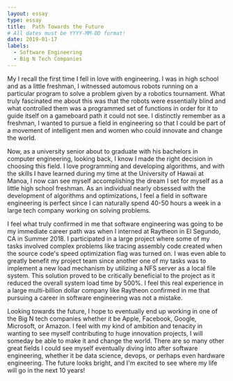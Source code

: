 ```yaml
---
layout: essay
type: essay
title:  Path Towards the Future
# All dates must be YYYY-MM-DD format!
date: 2019-01-17
labels:
  - Software Engineering
  - Big N Tech Companies
---
```

My
I recall the first time I fell in love with engineering. I was in high school and as a little freshman, I witnessed automous robots running on a particular program to solve a problem given by a robotics tournament. What truly fascinated me about this was that the robots were essentially blind and what controlled them was a programmed set of functions in order for it to guide itself on a gameboard path it could not see. I distinctly remember as a freshman, I wanted to pursue a field in engineering so that I could be part of a movement of intelligent men and women who could innovate and change the world. 

Now, as a university senior about to graduate with his bachelors in computer engineering, looking back, I know I made the right decision in choosing this field. I love programming and developing algorithms, and with the skills I have learned during my time at the University of Hawaii at Manoa, I now can see myself accomplishing the dream I set for myself as a little high school freshman. As an individual nearly obsessed with the development of algorithms and optimizations, I feel a field in software engineering is perfect since I can naturally spend 40-50 hours a week in a large tech company working on solving problems. 

I feel what truly confirmed in me that software engineering was going to be my immediate career path was when I interned at Raytheon in El Segundo, CA in Summer 2018. I participated in a large project where some of my tasks involved complex problems like tracing assembly code created when the source code's speed optimization flag was turned on. I was even able to greatly benefit my project team since another one of my tasks was to implement a new load mechanism by utilizing a NFS server as a local file system. This solution proved to be critically beneficial to the project as it reduced the overall system load time by 500%. I feel this real experience in a large multi-billion dollar company like Raytheon confirmed in me that pursuing a career in software engineering was not a mistake. 

Looking towards the future, I hope to eventually end up working in one of the Big N tech companies whether it be Apple, Facebook, Google, Microsoft, or Amazon. I feel with my kind of ambition and tenacity in wanting to see myself contributing to huge innovation projects, I will someday be able to make it and change the world. There are so many other great fields I could see myself eventually diving into after software engineering, whether it be data science, devops, or perhaps even hardware engineering. The future looks bright, and I'm excited to see where my life will go in the next 10 years! 
